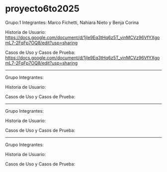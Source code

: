 # proyecto6to2025

Grupo:1
Integrantes: Marco Fichetti, Nahiara Nieto y Benja Corina

Historia de Usuario: https://docs.google.com/document/d/1jIe9Eq3tHq6z5T_yinMCVz96VfYXgomL7-2FqFp7OQ8/edit?usp=sharing

Casos de Uso  y Casos de Prueba: https://docs.google.com/document/d/1jIe9Eq3tHq6z5T_yinMCVz96VfYXgomL7-2FqFp7OQ8/edit?usp=sharing


________________________________________________________________________________________________

Grupo 
Integrantes:

Historia de Usuario:

Casos de Uso  y Casos de Prueba:



________________________________________________________________________________________________

Grupo 
Integrantes:

Historia de Usuario:

Casos de Uso  y Casos de Prueba:


________________________________________________________________________________________________

Grupo 
Integrantes:

Historia de Usuario:

Casos de Uso  y Casos de Prueba:
